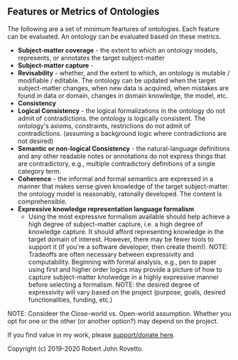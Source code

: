 ## Features or Metrics of Ontologies

The following are a set of minimum feartures of ontologies. Each feature can be evaluated. An ontology can be evaluated based on these metrics.

* **Subject-matter coverage** - the extent to which an ontology models, represents, or annotates the target subject-matter 
* **Subject-matter capture** -
* **Revisability** - whether, and the extent to which, an ontology is mutable / modifiable / editable. The ontology can be updated when the target subject-matter changes, when new data is acquired, when mistakes are found in data or domain, changes in domain knowledge, the model, etc.
* **Consistency**
*   **Logical Consistency** - the logical formalizations in the ontology do not admit of contradictions. the ontology is logically consistent. The ontology's axioms, constraints, restrictions do not admit of contradictions. (assuming a background logic where contradictions are not desired)
*   **Semantic or non-logical Consistency** - the natural-language definitions and any other readable notes or annotations do not express things that are contradictory, e.g., multiple contradictory definitions of a single category term.   
* **Coherence** - the informal and formal semantics are expressed in a manner that makes sense given knowledge of the target subject-matter. the ontology model is reasonably, ratonally developed. The content is comprehensible.
* **Expressive knowledge representation language formalism**
  - Using the most expressive formalism available should help achieve a high degree of subject-matter capture, i.e. a high degree of knowledge capture. It should afford representing knowledge in the target domain of interest. However, there may be fewer tools to support it (if you're a software developer, then create them!). 
NOTE: Tradeoffs are often necessary between expressivity and computability. Beginning with formal analysis, e.g., pen to paper using first and higher order logics may provide a picture of how to capture subject-matter knolwedge in a highly expressive manner before selecting a formalism. 
NOTE: the desired degree of expressivity will vary based on the project (purpose, goals, desired functionalities, funding, etc.)

NOTE: Consideer the Close-world vs. Open-world assumption. Whether you opt for one or the other (or another option?) may depend on the project. 

If you find value in my work, please [support/donate here](https://gogetfunding.com/knowledge-organization-services-ontology-terminology-metadata-concept-analysis/).

Copyright (c) 2019-2020 Robert John Rovetto.
